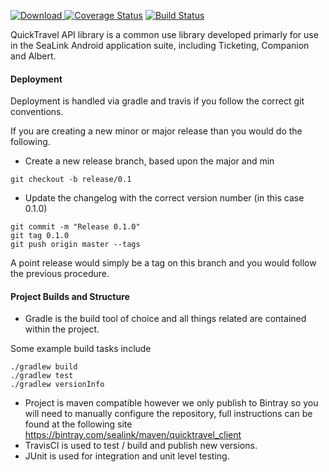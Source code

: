  [ ![Download](https://api.bintray.com/packages/sealink/maven/quicktravel_client/images/download.svg) ](https://bintray.com/sealink/maven/quicktravel_client/_latestVersion) 
[![Coverage Status](https://coveralls.io/repos/github/sealink/quicktravel_client_java/badge.svg?branch=master)](https://coveralls.io/github/sealink/quicktravel_client_java?branch=master)
[![Build Status](https://travis-ci.org/sealink/quicktravel_client_java.svg?branch=master)](https://travis-ci.org/sealink/quicktravel_client_java)


QuickTravel API library is a common use library developed primarly for use in the SeaLink Android 
application suite, including Ticketing, Companion and Albert.


#### Deployment

Deployment is handled via gradle and travis if you follow the correct git conventions.

If you are creating a new minor or major release than you would do the following.

* Create a new release branch, based upon the major and min
 ```concept
git checkout -b release/0.1
```
* Update the changelog with the correct version number (in this case 0.1.0)

```concept
git commit -m "Release 0.1.0"
git tag 0.1.0
git push origin master --tags
```

A point release would simply be a tag on this branch and you would follow the previous procedure.


#### Project Builds and Structure

* Gradle is the build tool of choice and all things related are contained within the project.
 
 Some example build tasks include
 
 ```concept
./gradlew build
./gradlew test
./gradlew versionInfo
```

* Project is maven compatible however we only publish to Bintray so you will need to manually configure
  the repository, full instructions can be found at the following site
  https://bintray.com/sealink/maven/quicktravel_client
* TravisCI is used to test / build and publish new versions.
* JUnit is used for integration and unit level testing.

